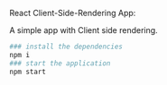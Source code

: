 React Client-Side-Rendering App:

A simple app with Client side rendering.

```sh
### install the dependencies
npm i
### start the application
npm start
```